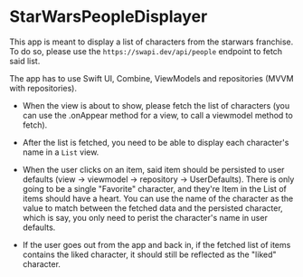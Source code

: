 # StarWarsPeopleDisplayer

This app is meant to display a list of characters from the starwars franchise. 
To do so, please use the `https://swapi.dev/api/people` endpoint to fetch said list.


The app has to use Swift UI, Combine, ViewModels and repositories (MVVM with repositories).

* When the view is about to show, please fetch the list of characters (you can use the .onAppear method for a view, to call a viewmodel method to fetch).

* After the list is fetched, you need to be able to display each character's name in a `List` view.

* When the user clicks on an item, said item should be persisted to user defaults (view -> viewmodel -> repository -> UserDefaults).
 There is only going to be a single "Favorite" character, and they're Item in the List of items should have a heart. You can use the name of the character
 as the value to match between the fetched data and the persisted character, which is say, you only need to perist the character's name in user defaults.

* If the user goes out from the app and back in, if the fetched list of items contains the liked character, it should still be reflected as the "liked" character.
